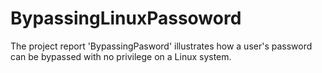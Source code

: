 # BypassingLinuxPassoword
The project report 'BypassingPasword' illustrates how a user's password can be bypassed with no privilege on a Linux system.
